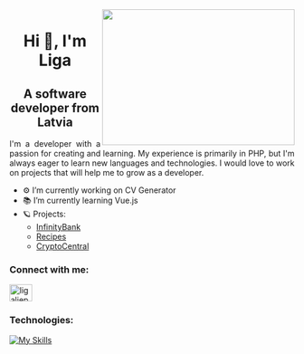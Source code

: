 
<img align="right" width="340" height="240" src="https://cdn.dribbble.com/users/330915/screenshots/3587000/media/cf9c914d04e017ab821bab2ee0bb87cb.gif">

<h1 align="center">Hi 👋, I'm Liga</h1>
<h2 align="center">A software developer from Latvia</h2>

<p align="justify">I'm a developer with a passion for creating and learning. My experience is primarily in PHP, but I'm always eager to learn new languages and technologies. I would love to work on projects that will help me to grow as a developer. </p>

* :gear: I’m currently working on CV Generator
* :books: I’m currently learning Vue.js
* :ringed_planet: Projects:
    *  [InfinityBank](https://github.com/LigaLiepkalne/InfinityBank)
    *  [Recipes](https://github.com/LigaLiepkalne/Recipes)
    *  [CryptoCentral](https://github.com/LigaLiepkalne/CryptoCentral)
 

<h3 align="left">Connect with me:</h3>
<p align="left">
<a href="https://linkedin.com/in/ligaliepkalne" target="blank"><img align="center" src="https://raw.githubusercontent.com/rahuldkjain/github-profile-readme-generator/master/src/images/icons/Social/linked-in-alt.svg" alt="ligaliepkalne" height="30" width="40" /></a>
</p>

<h3 align="left">Technologies:</h3>

[![My Skills](https://skillicons.dev/icons?i=php,laravel,mysql,html,css,bootstrap,tailwind,alpinejs,js,ts,vue,git&theme=dark)](https://skillicons.dev)


